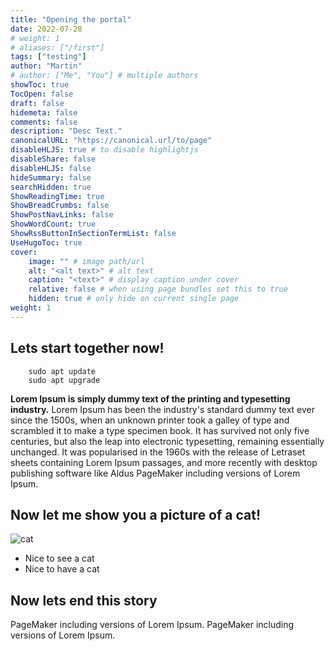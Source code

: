 ```yaml
---
title: "Opening the portal"
date: 2022-07-28
# weight: 1
# aliases: ["/first"]
tags: ["testing"]
author: "Martin"
# author: ["Me", "You"] # multiple authors
showToc: true
TocOpen: false
draft: false
hidemeta: false
comments: false
description: "Desc Text."
canonicalURL: "https://canonical.url/to/page"
disableHLJS: true # to disable highlightjs
disableShare: false
disableHLJS: false
hideSummary: false
searchHidden: true
ShowReadingTime: true
ShowBreadCrumbs: false
ShowPostNavLinks: false
ShowWordCount: true
ShowRssButtonInSectionTermList: false
UseHugoToc: true
cover:
    image: "" # image path/url
    alt: "<alt text>" # alt text
    caption: "<text>" # display caption under cover
    relative: false # when using page bundles set this to true
    hidden: true # only hide on current single page
weight: 1
---
```


## Lets start together now!

```shell
    sudo apt update
    sudo apt upgrade
```



**Lorem Ipsum is simply dummy text of the printing and typesetting industry.** Lorem Ipsum has been the industry's standard dummy text ever since the 1500s, when an unknown printer took a galley of type and scrambled it to make a type specimen book. It has survived not only five centuries, but also the leap into electronic typesetting, remaining essentially unchanged. It was popularised in the 1960s with the release of Letraset sheets containing Lorem Ipsum passages, and more recently with desktop publishing software like Aldus PageMaker including versions of Lorem Ipsum.

## Now let me show you a picture of a cat!

![cat](/cat.jpg#center)

- Nice to see a cat
- Nice to have a cat

## Now lets end this story
PageMaker including versions of Lorem Ipsum. PageMaker including versions of Lorem Ipsum.